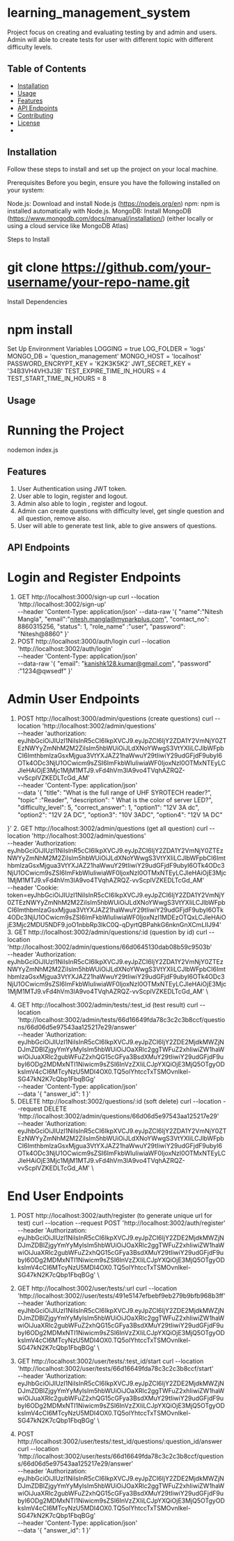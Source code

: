 # learning_management_system

Project focus on creating and evaluating testing by and admin and users. Admin will able to create tests for user  with different topic with different difficulty levels.
## Table of Contents

- [Installation](#installation)
- [Usage](#usage)
- [Features](#features)
- [API Endpoints](#api-endpoints)
- [Contributing](#contributing)
- [License](#license)
- 
## Installation
Follow these steps to install and set up the project on your local machine.

Prerequisites
Before you begin, ensure you have the following installed on your system:

Node.js: Download and install Node.js (https://nodejs.org/en)
npm: npm is installed automatically with Node.js.
MongoDB: Install MongoDB (https://www.mongodb.com/docs/manual/installation/) (either locally or using a cloud service like MongoDB Atlas)

Steps to Install
# git clone https://github.com/your-username/your-repo-name.git
Install Dependencies
# npm install
Set Up Environment Variables
LOGGING = true
LOG_FOLDER = 'logs'
MONGO_DB = 'question_management'
MONGO_HOST = 'localhost'
PASSWORD_ENCRYPT_KEY = 'K2K3K5K2'
JWT_SECRET_KEY = '34B3VH4VH3J3B'
TEST_EXPIRE_TIME_IN_HOURS = 4
TEST_START_TIME_IN_HOURS = 8

## Usage
# Running the Project
nodemon index.js

## Features
1. User Authentication using JWT token.
2. User able to login, register and logout.
3. Admin also able to login , register and logout.
4. Admin can create questions with difficulty level, get single question and all question, remove also.
5. User will able to generate test link, able to give answers of questions.


## API Endpoints
# Login and Register Endpoints
1. GET http://localhost:3000/sign-up
   curl --location 'http://localhost:3002/sign-up' \
   --header 'Content-Type: application/json' 
   --data-raw '{
   "name":"Nitesh Mangla",
   "email":"nitesh.mangla@myparkplus.com",
   "contact_no": 8860315256,
   "status": 1,
   "role_name" :"user",
   "password": "Nitesh@8860"
   }'
2. POST http://localhost:3000/auth/login
   curl --location 'http://localhost:3002/auth/login' \
   --header 'Content-Type: application/json' \
   --data-raw '{
   "email": "kanishk128.kumar@gmail.com",
   "password" :"1234@qwsedf"
   }'

# Admin User Endpoints
1. POST http://localhost:3000/admin/questions (create questions)
curl --location 'http://localhost:3002/admin/questions' \
   --header 'authorization: eyJhbGciOiJIUzI1NiIsInR5cCI6IkpXVCJ9.eyJpZCI6IjY2ZDA1Y2VmNjY0ZTEzNWYyZmNhM2M2ZiIsIm5hbWUiOiJLdXNoYWwgS3VtYXIiLCJlbWFpbCI6ImthbmlzaGsxMjgua3VtYXJAZ21haWwuY29tIiwiY29udGFjdF9ubyI6OTk4ODc3NjU1OCwicm9sZSI6ImFkbWluIiwiaWF0IjoxNzI0OTMxNTEyLCJleHAiOjE3Mjc1MjM1MTJ9.vFd4hVm3lA9vo4TVqhAZRQZ-vvScplVZKEDLTcGd_AM' \
   --header 'Content-Type: application/json' \
   --data '{
   "title": "What is the full range of UHF SYROTECH reader?",
   "topic" :"Reader",
   "description": " What is the color of server LED?",
   "difficulty_level": 5,
   "correct_answer": 1,
   "option1": "12V 3A dc",
   "option2": "12V 2A DC",
   "option3": "10V 3ADC",
   "option4": "12V 1A DC"

}'
2. GET http://localhost:3002/admin/questions (get all question)
 curl --location 'http://localhost:3002/admin/questions' \
   --header 'Authorization: eyJhbGciOiJIUzI1NiIsInR5cCI6IkpXVCJ9.eyJpZCI6IjY2ZDA1Y2VmNjY0ZTEzNWYyZmNhM2M2ZiIsIm5hbWUiOiJLdXNoYWwgS3VtYXIiLCJlbWFpbCI6ImthbmlzaGsxMjgua3VtYXJAZ21haWwuY29tIiwiY29udGFjdF9ubyI6OTk4ODc3NjU1OCwicm9sZSI6ImFkbWluIiwiaWF0IjoxNzI0OTMxNTEyLCJleHAiOjE3Mjc1MjM1MTJ9.vFd4hVm3lA9vo4TVqhAZRQZ-vvScplVZKEDLTcGd_AM' \
   --header 'Cookie: token=eyJhbGciOiJIUzI1NiIsInR5cCI6IkpXVCJ9.eyJpZCI6IjY2ZDA1Y2VmNjY0ZTEzNWYyZmNhM2M2ZiIsIm5hbWUiOiJLdXNoYWwgS3VtYXIiLCJlbWFpbCI6ImthbmlzaGsxMjgua3VtYXJAZ21haWwuY29tIiwiY29udGFjdF9ubyI6OTk4ODc3NjU1OCwicm9sZSI6ImFkbWluIiwiaWF0IjoxNzI1MDEzOTQxLCJleHAiOjE3Mjc2MDU5NDF9.joO1nbbRp3IkC0Q-qDyrtQBPahkG6nknGnXCmLIIJ94'
3. GET http://localhost:3002/admin/questions/:id (question by id)
   curl --location 'http://localhost:3002/admin/questions/66d0645130dab08b59c9503b' \
   --header 'Authorization: eyJhbGciOiJIUzI1NiIsInR5cCI6IkpXVCJ9.eyJpZCI6IjY2ZDA1Y2VmNjY0ZTEzNWYyZmNhM2M2ZiIsIm5hbWUiOiJLdXNoYWwgS3VtYXIiLCJlbWFpbCI6ImthbmlzaGsxMjgua3VtYXJAZ21haWwuY29tIiwiY29udGFjdF9ubyI6OTk4ODc3NjU1OCwicm9sZSI6ImFkbWluIiwiaWF0IjoxNzI0OTMxNTEyLCJleHAiOjE3Mjc1MjM1MTJ9.vFd4hVm3lA9vo4TVqhAZRQZ-vvScplVZKEDLTcGd_AM' \

4. GET http://localhost:3002/admin/tests/:test_id (test result)
   curl --location 'http://localhost:3002/admin/tests/66d16649fda78c3c2c3b8ccf/questions/66d06d5e97543aa125217e29/answer' \
   --header 'Authorization: eyJhbGciOiJIUzI1NiIsInR5cCI6IkpXVCJ9.eyJpZCI6IjY2ZDE2MjdkMWZjNDJmZDBlZjgyYmYyMyIsIm5hbWUiOiJOaXRlc2ggTWFuZ2xhIiwiZW1haWwiOiJuaXRlc2gubWFuZ2xhQG15cGFya3BsdXMuY29tIiwiY29udGFjdF9ubyI6ODg2MDMxNTI1Niwicm9sZSI6InVzZXIiLCJpYXQiOjE3MjQ5OTgyODksImV4cCI6MTcyNzU5MDI4OX0.TQ5olYhtccTxTSMOvnIkel-SG47kN2K7cQbp1FbqBGg' \
   --header 'Content-Type: application/json' \
   --data '{
   "answer_id": 1
   }'
5. DELETE http://localhost:3002/questions/:id (soft delete)
   curl --location --request DELETE 'http://localhost:3002/admin/questions/66d06d5e97543aa125217e29' \
   --header 'Authorization: eyJhbGciOiJIUzI1NiIsInR5cCI6IkpXVCJ9.eyJpZCI6IjY2ZDA1Y2VmNjY0ZTEzNWYyZmNhM2M2ZiIsIm5hbWUiOiJLdXNoYWwgS3VtYXIiLCJlbWFpbCI6ImthbmlzaGsxMjgua3VtYXJAZ21haWwuY29tIiwiY29udGFjdF9ubyI6OTk4ODc3NjU1OCwicm9sZSI6ImFkbWluIiwiaWF0IjoxNzI0OTMxNTEyLCJleHAiOjE3Mjc1MjM1MTJ9.vFd4hVm3lA9vo4TVqhAZRQZ-vvScplVZKEDLTcGd_AM' \


# End User Endpoints
1. POST http://localhost:3002/auth/register (to generate unique url for test)
   curl --location --request POST 'http://localhost:3002/auth/register' \
   --header 'Authorization: eyJhbGciOiJIUzI1NiIsInR5cCI6IkpXVCJ9.eyJpZCI6IjY2ZDE2MjdkMWZjNDJmZDBlZjgyYmYyMyIsIm5hbWUiOiJOaXRlc2ggTWFuZ2xhIiwiZW1haWwiOiJuaXRlc2gubWFuZ2xhQG15cGFya3BsdXMuY29tIiwiY29udGFjdF9ubyI6ODg2MDMxNTI1Niwicm9sZSI6InVzZXIiLCJpYXQiOjE3MjQ5OTgyODksImV4cCI6MTcyNzU5MDI4OX0.TQ5olYhtccTxTSMOvnIkel-SG47kN2K7cQbp1FbqBGg' \
   
2. GET http://localhost:3002/user/tests/:url
   curl --location 'http://localhost:3002//user/tests/491e5147efbebf9eb279b9bfb968b3ff' \
   --header 'Authorization: eyJhbGciOiJIUzI1NiIsInR5cCI6IkpXVCJ9.eyJpZCI6IjY2ZDE2MjdkMWZjNDJmZDBlZjgyYmYyMyIsIm5hbWUiOiJOaXRlc2ggTWFuZ2xhIiwiZW1haWwiOiJuaXRlc2gubWFuZ2xhQG15cGFya3BsdXMuY29tIiwiY29udGFjdF9ubyI6ODg2MDMxNTI1Niwicm9sZSI6InVzZXIiLCJpYXQiOjE3MjQ5OTgyODksImV4cCI6MTcyNzU5MDI4OX0.TQ5olYhtccTxTSMOvnIkel-SG47kN2K7cQbp1FbqBGg' \

3. GET http://localhost:3002/user/tests/:test_id/start
   curl --location 'http://localhost:3002/user/tests/66d16649fda78c3c2c3b8ccf/start' \
   --header 'Authorization: eyJhbGciOiJIUzI1NiIsInR5cCI6IkpXVCJ9.eyJpZCI6IjY2ZDE2MjdkMWZjNDJmZDBlZjgyYmYyMyIsIm5hbWUiOiJOaXRlc2ggTWFuZ2xhIiwiZW1haWwiOiJuaXRlc2gubWFuZ2xhQG15cGFya3BsdXMuY29tIiwiY29udGFjdF9ubyI6ODg2MDMxNTI1Niwicm9sZSI6InVzZXIiLCJpYXQiOjE3MjQ5OTgyODksImV4cCI6MTcyNzU5MDI4OX0.TQ5olYhtccTxTSMOvnIkel-SG47kN2K7cQbp1FbqBGg' \
   
4. POST http://localhost:3002/user/tests/:test_id/questions/:question_id/answer
   curl --location 'http://localhost:3002/user/tests/66d16649fda78c3c2c3b8ccf/questions/66d06d5e97543aa125217e29/answer' \
   --header 'Authorization: eyJhbGciOiJIUzI1NiIsInR5cCI6IkpXVCJ9.eyJpZCI6IjY2ZDE2MjdkMWZjNDJmZDBlZjgyYmYyMyIsIm5hbWUiOiJOaXRlc2ggTWFuZ2xhIiwiZW1haWwiOiJuaXRlc2gubWFuZ2xhQG15cGFya3BsdXMuY29tIiwiY29udGFjdF9ubyI6ODg2MDMxNTI1Niwicm9sZSI6InVzZXIiLCJpYXQiOjE3MjQ5OTgyODksImV4cCI6MTcyNzU5MDI4OX0.TQ5olYhtccTxTSMOvnIkel-SG47kN2K7cQbp1FbqBGg' \
   --header 'Content-Type: application/json' \
   --data '{
   "answer_id": 1
   }'




